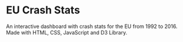 # EU Crash Stats

An interactive dashboard with crash stats for the EU from 1992 to 2016. 
Made with HTML, CSS, JavaScript and D3 Library.

